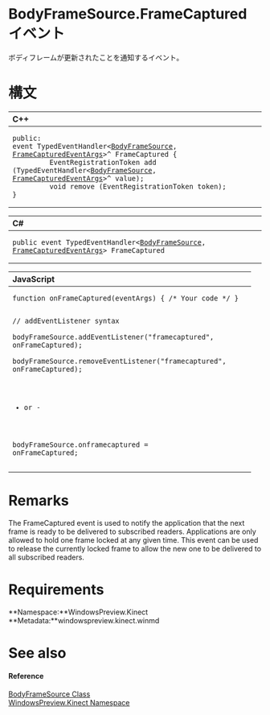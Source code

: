 BodyFrameSource.FrameCaptured イベント  
===================================  

ボディフレームが更新されたことを通知するイベント。
<span id="syntaxSection"></span>

構文
======  

<table>
<colgroup>
<col width="100%" />
</colgroup>
<thead>
<tr class="header">
<th align="left">C++</th>
</tr>
</thead>
<tbody>
<tr class="odd">
<td align="left"><pre><code>public:  
event TypedEventHandler&lt;<a href="../../BodyFrameSource_Class.md">BodyFrameSource</a>, <a href="../../FrameCapturedEventArgs_Class.md">FrameCapturedEventArgs</a>&gt;^ FrameCaptured {  
         EventRegistrationToken add (TypedEventHandler&lt;<a href="../../BodyFrameSource_Class.md">BodyFrameSource</a>, <a href="../../FrameCapturedEventArgs_Class.md">FrameCapturedEventArgs</a>&gt;^ value);  
         void remove (EventRegistrationToken token);  
}</code></pre></td>
</tr>
</tbody>
</table>

<table>
<colgroup>
<col width="100%" />
</colgroup>
<thead>
<tr class="header">
<th align="left">C#</th>
</tr>
</thead>
<tbody>
<tr class="odd">
<td align="left"><pre><code>public event TypedEventHandler&lt;<a href="../../BodyFrameSource_Class.md">BodyFrameSource</a>, <a href="../../FrameCapturedEventArgs_Class.md">FrameCapturedEventArgs</a>&gt; FrameCaptured</code></pre></td>
</tr>
</tbody>
</table>

<table>
<colgroup>
<col width="100%" />
</colgroup>
<thead>
<tr class="header">
<th align="left">JavaScript</th>
</tr>
</thead>
<tbody>
<tr class="odd">
<td align="left"><pre><code>function onFrameCaptured(eventArgs) { /* Your code */ }  

// addEventListener syntax  
bodyFrameSource.addEventListener(&quot;framecaptured&quot;, onFrameCaptured);  
bodyFrameSource.removeEventListener(&quot;framecaptured&quot;, onFrameCaptured);  

- or -  

bodyFrameSource.onframecaptured = onFrameCaptured;</code></pre></td>
</tr>
</tbody>
</table>

<span id="remarks"></span>

Remarks  
=======  

The FrameCaptured event is used to notify the application that the next frame is ready to be delivered to subscribed readers. Applications are only allowed to hold one frame locked at any given time. This event can be used to release the currently locked frame to allow the new one to be delivered to all subscribed readers.  

<span id="requirements"></span>

Requirements  
============  

**Namespace:**WindowsPreview.Kinect  
**Metadata:**windowspreview.kinect.winmd  

<span id="ID4E2"></span>

See also  
========  

<span id="ID4E4"></span>
#### Reference  

[BodyFrameSource Class](../../BodyFrameSource_Class.md)  
 [WindowsPreview.Kinect Namespace](../../../Kinect.md)  



<!--Please do not edit the data in the comment block below.-->
<!--
TOCTitle : FrameCaptured Event
RLTitle : BodyFrameSource.FrameCaptured Event
KeywordK : FrameCaptured event
KeywordK : BodyFrameSource.FrameCaptured event
KeywordF : WindowsPreview.Kinect.BodyFrameSource.FrameCaptured
KeywordF : BodyFrameSource.FrameCaptured
KeywordF : FrameCaptured
KeywordF : WindowsPreview.Kinect.BodyFrameSource.FrameCaptured
KeywordA : E:WindowsPreview.Kinect.BodyFrameSource.FrameCaptured
AssetID : E:WindowsPreview.Kinect.BodyFrameSource.FrameCaptured
Locale : en-us
CommunityContent : 1
APIType : Managed
APILocation : windowspreview.kinect.winmd
APIName : WindowsPreview.Kinect.BodyFrameSource.FrameCaptured
TargetOS : Windows
TopicType : kbSyntax
DevLang : VB
DevLang : CSharp
DevLang : JavaScript
DevLang : C++
DocSet : K4Wv2
ProjType : K4Wv2Proj
Technology : Kinect for Windows
Product : Kinect for Windows SDK v2
productversion : 20
-->
